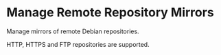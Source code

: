 # Manage Remote Repository Mirrors
<div>
Manage mirrors of remote Debian repositories.

HTTP, HTTPS and FTP repositories are supported.

</div>

